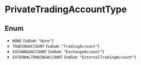 # PrivateTradingAccountType

## Enum

* `NONE` (value: `"None"`)
* `TRADINGACCOUNT` (value: `"TradingAccount"`)
* `EXCHANGEACCOUNT` (value: `"ExchangeAccount"`)
* `EXTERNALTRADINGACCOUNT` (value: `"ExternalTradingAccount"`)
